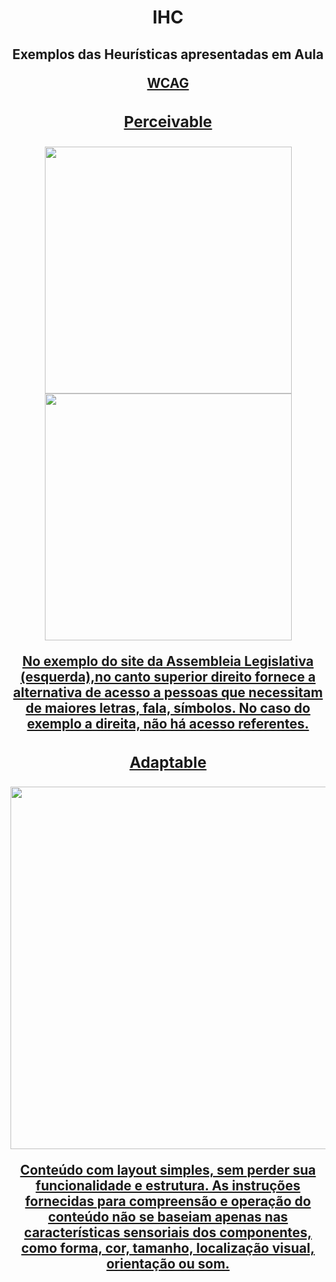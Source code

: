 <h1 align="center"> IHC </h1>
<h2 align="center"> Exemplos das Heurísticas apresentadas em Aula </p>

<a href="https://www.w3.org/WAI/WCAG21/quickref/#sign-language-prerecorded"> </p>
      WCAG
  
<h3 align="center"> Perceivable </h3>
  
  <p float="left">
  <img src="https://github.com/dantesjc/BERTOTTI/blob/main/Imagem1.jpg" width="395" /> 
  <img src="https://github.com/dantesjc/BERTOTTI/blob/main/Imagem2.jpg" width="395" /> 
    
</p>
  <p align="center"> No exemplo do site da Assembleia Legislativa (esquerda),no canto superior direito fornece a alternativa de acesso a pessoas que necessitam de 
  maiores letras, fala, símbolos. No caso do exemplo a direita, não há acesso referentes.

   <h3 align="center"> Adaptable </h3>
  
  <p align="center"> <img src="https://github.com/dantesjc/BERTOTTI/blob/main/Google.png" width="580" /> 

 <p align="center"> Conteúdo com layout simples, sem perder sua funcionalidade e estrutura. As instruções fornecidas para compreensão e operação do conteúdo não se baseiam apenas nas características sensoriais dos componentes, como forma, cor, tamanho, localização visual, orientação ou som.










